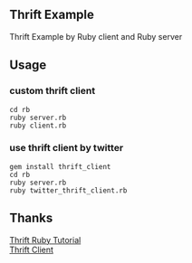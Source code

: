 ## Thrift Example

Thrift Example by Ruby client and Ruby server

## Usage

### custom thrift client
```shell
cd rb
ruby server.rb
ruby client.rb
```
### use thrift client by twitter
```shell
gem install thrift_client
cd rb
ruby server.rb
ruby twitter_thrift_client.rb
```

## Thanks
[Thrift Ruby Tutorial](http://saravani.wordpress.com/2011/05/03/thrift-ruby-tutorial/)  
[Thrift Client](https://github.com/twitter/thrift_client)
